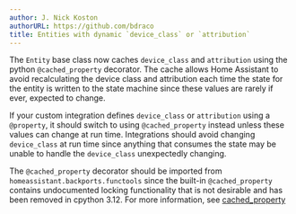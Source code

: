 ```yaml
---
author: J. Nick Koston
authorURL: https://github.com/bdraco
title: Entities with dynamic `device_class` or `attribution`
---
```


The `Entity` base class now caches `device_class` and `attribution` using the python `@cached_property` decorator. The cache allows Home Assistant to avoid recalculating the device class and attribution each time the state for the entity is written to the state machine since these values are rarely if ever, expected to change.

If your custom integration defines `device_class` or `attribution` using a `@property`, it should switch to using `@cached_property` instead unless these values can change at run time. Integrations should avoid changing `device_class` at run time since anything that consumes the state may be unable to handle the `device_class` unexpectedly changing.

The `@cached_property` decorator should be imported from `homeassistant.backports.functools` since the built-in `@cached_property` contains undocumented locking functionality that is not desirable and has been removed in cpython 3.12. For more information, see [cached_property](https://docs.python.org/3.12/library/functools.html#functools.cached_property)